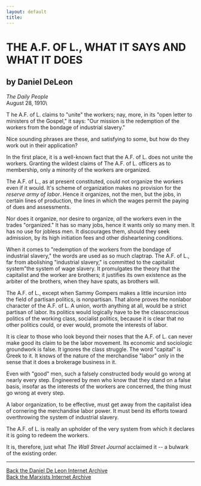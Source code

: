 ```yaml
---
layout: default
title: 
---
```

# THE A.F. OF L., WHAT IT SAYS AND WHAT IT DOES

## by Daniel DeLeon

*The Daily People*\
August 28, 1910\

T he A.F. of L. claims to "unite" the workers; nay, more, in its "open
letter to ministers of the Gospel," it says: "Our mission is the
redemption of the workers from the bondage of industrial slavery."

Nice sounding phrases are these, and satisfying to some, but how do they
work out in their application?

In the first place, it is a well-known fact that the A.F. of L. does not
unite the workers. Granting the wildest claims of The A.F. of L.
officers as to membership, only a minority of the workers are organized.

The A.F. of L., as at present constituted, could not organize the
workers even if it would. It's scheme of organization makes no provision
for the *reserve army of labor*. Hence it organizes, not the men, but
the jobs, in certain lines of production, the lines in which the wages
permit the paying of dues and assessments.

Nor does it organize, nor desire to organize, *all* the workers even in
the trades "organized." It has so many jobs, hence it wants only so many
men. It has no use for jobless men. It discourages them, should they
seek admission, by its high initiation fees and other disheartening
conditions.

When it comes to "redemption of the workers from the bondage of
industrial slavery," the words are used as so much claptrap. The A.F. of
L., far from abolishing "industrial slavery," is committed to the
capitalist system"the system of wage slavery. It promulgates the theory
that the capitalist and the worker are brothers; it justifies its own
existence as the arbiter of the brothers, when they have spats, as
brothers will.

The A.F. of L., except when Sammy Gompers makes a little incursion into
the field of partisan politics, is nonpartisan. That alone proves the
nonlabor character of the A.F. of L. A union, worth anything at all,
would be a strict partisan of labor. Its politics would logically have
to be the classconscious politics of the working class, socialist
politics, because it is clear that no other politics could, or ever
would, promote the interests of labor.

It is clear to those who look beyond their noses that the A.F. of L. can
never make good its claim to be the labor movement. Its economic and
sociologic groundwork is false. It ignores the class struggle. The word
"capital" is Greek to it. It knows of the nature of the merchandise
"labor" only in the sense that it does a brokerage business in it.

Even with "good" men, such a falsely constructed body would go wrong at
nearly every step. Engineered by men who know that they stand on a false
basis, insofar as the interests of the workers are concerned, the thing
must go wrong at every step.

A labor organization, to be effective, must get away from the capitalist
idea of cornering the merchandise labor power. It must bend its efforts
toward overthrowing the system of industrial slavery.

The A.F. of L. is really an upholder of the very system from which it
declares it is going to redeem the workers.

It is, therefore, just what *The Wall Street Journal* acclaimed it \-- a
bulwark of the existing order.

------------------------------------------------------------------------

[Back the Daniel De Leon Internet Archive](../../index.htm)\
[Back the Marxists Internet Archive](../../../index.htm)

